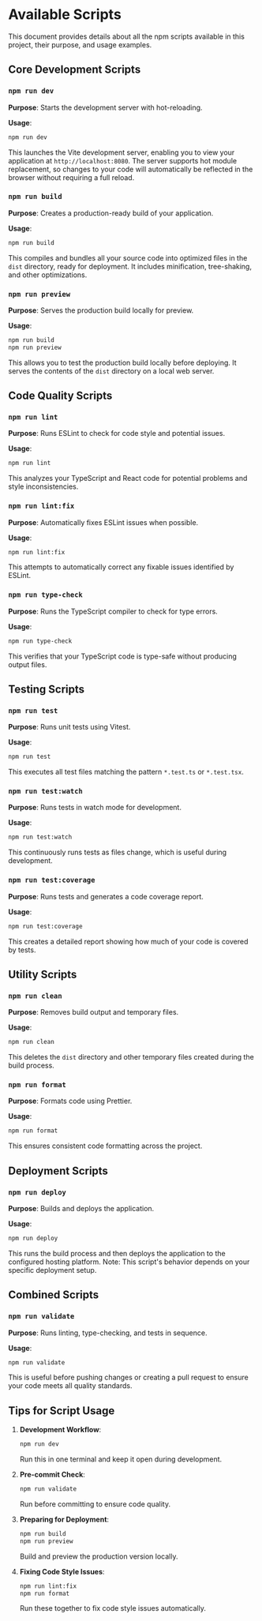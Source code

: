 
# Available Scripts

This document provides details about all the npm scripts available in this project, their purpose, and usage examples.

## Core Development Scripts

### `npm run dev`

**Purpose**: Starts the development server with hot-reloading.

**Usage**:
```bash
npm run dev
```

This launches the Vite development server, enabling you to view your application at `http://localhost:8080`. The server supports hot module replacement, so changes to your code will automatically be reflected in the browser without requiring a full reload.

### `npm run build`

**Purpose**: Creates a production-ready build of your application.

**Usage**:
```bash
npm run build
```

This compiles and bundles all your source code into optimized files in the `dist` directory, ready for deployment. It includes minification, tree-shaking, and other optimizations.

### `npm run preview`

**Purpose**: Serves the production build locally for preview.

**Usage**:
```bash
npm run build
npm run preview
```

This allows you to test the production build locally before deploying. It serves the contents of the `dist` directory on a local web server.

## Code Quality Scripts

### `npm run lint`

**Purpose**: Runs ESLint to check for code style and potential issues.

**Usage**:
```bash
npm run lint
```

This analyzes your TypeScript and React code for potential problems and style inconsistencies.

### `npm run lint:fix`

**Purpose**: Automatically fixes ESLint issues when possible.

**Usage**:
```bash
npm run lint:fix
```

This attempts to automatically correct any fixable issues identified by ESLint.

### `npm run type-check`

**Purpose**: Runs the TypeScript compiler to check for type errors.

**Usage**:
```bash
npm run type-check
```

This verifies that your TypeScript code is type-safe without producing output files.

## Testing Scripts

### `npm run test`

**Purpose**: Runs unit tests using Vitest.

**Usage**:
```bash
npm run test
```

This executes all test files matching the pattern `*.test.ts` or `*.test.tsx`.

### `npm run test:watch`

**Purpose**: Runs tests in watch mode for development.

**Usage**:
```bash
npm run test:watch
```

This continuously runs tests as files change, which is useful during development.

### `npm run test:coverage`

**Purpose**: Runs tests and generates a code coverage report.

**Usage**:
```bash
npm run test:coverage
```

This creates a detailed report showing how much of your code is covered by tests.

## Utility Scripts

### `npm run clean`

**Purpose**: Removes build output and temporary files.

**Usage**:
```bash
npm run clean
```

This deletes the `dist` directory and other temporary files created during the build process.

### `npm run format`

**Purpose**: Formats code using Prettier.

**Usage**:
```bash
npm run format
```

This ensures consistent code formatting across the project.

## Deployment Scripts

### `npm run deploy`

**Purpose**: Builds and deploys the application.

**Usage**:
```bash
npm run deploy
```

This runs the build process and then deploys the application to the configured hosting platform. Note: This script's behavior depends on your specific deployment setup.

## Combined Scripts

### `npm run validate`

**Purpose**: Runs linting, type-checking, and tests in sequence.

**Usage**:
```bash
npm run validate
```

This is useful before pushing changes or creating a pull request to ensure your code meets all quality standards.

## Tips for Script Usage

1. **Development Workflow**:
   ```bash
   npm run dev
   ```
   Run this in one terminal and keep it open during development.

2. **Pre-commit Check**:
   ```bash
   npm run validate
   ```
   Run before committing to ensure code quality.

3. **Preparing for Deployment**:
   ```bash
   npm run build
   npm run preview
   ```
   Build and preview the production version locally.

4. **Fixing Code Style Issues**:
   ```bash
   npm run lint:fix
   npm run format
   ```
   Run these together to fix code style issues automatically.
